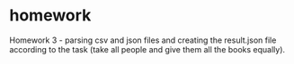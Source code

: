 # homework
Homework 3 - parsing csv and json files and creating the result.json file according to the task (take all people and give them all the books equally).